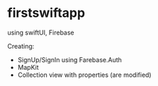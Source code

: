 # firstswiftapp
 using swiftUI, Firebase
 
 Creating:
 - SignUp/SignIn using Farebase.Auth
 - MapKit
 - Collection view with properties (are modified)

